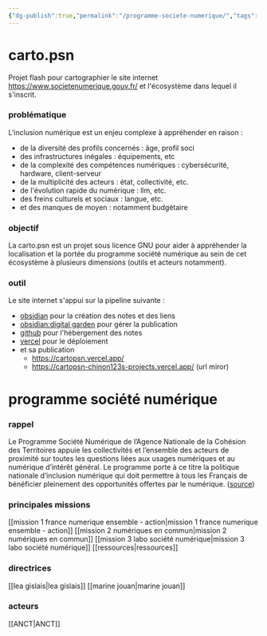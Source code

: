 ```yaml
---
{"dg-publish":true,"permalink":"/programme-societe-numerique/","tags":["gardenEntry"]}
---
```


# carto.psn 

Projet flash pour cartographier le site internet https://www.societenumerique.gouv.fr/ et l'écosystème dans lequel il s'inscrit. 
### problématique 

L'inclusion numérique est un enjeu complexe à appréhender en raison : 
- de la diversité des profils concernés : âge, profil soci
- des infrastructures inégales : équipements, etc
- de la complexité des compétences numériques : cybersécurité, hardware, client-serveur
- de la multiplicité des acteurs : état, collectivité, etc.
- de l'évolution rapide du numérique : llm, etc.
- des freins culturels et sociaux : langue, etc. 
- et des manques de moyen : notamment budgétaire 
### objectif 

La carto.psn est un projet sous licence GNU pour aider à appréhender la localisation et la portée du programme société numérique au sein de cet écosystème à plusieurs dimensions (outils et acteurs notamment).
### outil 

Le site internet s'appui sur la pipeline suivante : 
* [obsidian](https://duckduckgo.com/?q=obidian&ia=web) pour la création des notes et des liens 
* [obsidian:digital garden](https://duckduckgo.com/?q=obsidian+digital+garden&ia=web) pour gérer la publication 
* [github](https://github.com/chinon123/carto.psn) pour l'hébergement des notes 
* [vercel](https://vercel.com/) pour le déploiement 
* et sa publication 
	* https://cartopsn.vercel.app/
	* https://cartopsn-chinon123s-projects.vercel.app/ (url miror)

# programme société numérique 
### rappel

Le Programme Société Numérique de l’Agence Nationale de la Cohésion des Territoires appuie les collectivités et l’ensemble des acteurs de proximité sur toutes les questions liées aux usages numériques et au numérique d’intérêt général. Le programme porte à ce titre la politique nationale d’inclusion numérique qui doit permettre à tous les Français de bénéficier pleinement des opportunités offertes par le numérique. ([source](https://www.societenumerique.gouv.fr/))
### principales missions 

[[mission 1 france numerique ensemble - action\|mission 1 france numerique ensemble - action]]
[[mission 2 numériques en commun\|mission 2 numériques en commun]]
[[mission 3 labo société numérique\|mission 3 labo société numérique]]
[[ressources\|ressources]]
### directrices 

[[lea gislais\|lea gislais]]
[[marine jouan\|marine jouan]]

### acteurs 

[[ANCT\|ANCT]]